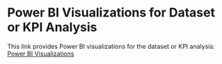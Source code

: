 # Power BI Visualizations for Dataset or KPI Analysis

This link provides Power BI visualizations for the dataset or KPI analysis: [Power BI Visualizations](https://drive.google.com/file/d/1UxHgWKdex52qTQYsH9wnUCCrGiQAYWVK/view)

